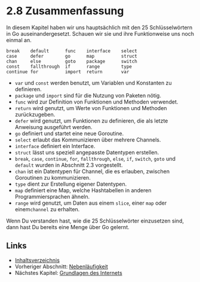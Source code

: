 # 2.8 Zusammenfassung

In diesem Kapitel haben wir uns hauptsächlich mit den 25 Schlüsselwörtern in Go auseinandergesetzt. Schauen wir sie und ihre Funktionweise uns noch einmal an.

    break    default      func    interface    select
    case     defer        go      map          struct
    chan     else         goto    package      switch
    const    fallthrough  if      range        type
    continue for          import  return       var
    
- `var` und `const` werden benutzt, um Variablen und Konstanten zu definieren.
- `package` und `import` sind für die Nutzung von Paketen nötig.
- `func` wird zur Definition von Funktionen und Methoden verwendet.
- `return` wird genutzt, um Werte von Funktionen und Methoden zurückzugeben.
- `defer` wird genutzt, um Funktionen zu definieren, die als letzte Anweisung ausgeführt werden.
- `go` definiert und startet eine neue Goroutine.
- `select` erlaubt das Kommunizieren über mehrere Channels.
- `interface` definiert ein Interface.
- `struct` lässt uns speziell angepasste Datentypen erstellen.
- `break`, `case`, `continue`, `for`, `fallthrough`, `else`, `if`, `switch`, `goto` und `default` wurden in Abschnitt 2.3 vorgestellt.
- `chan` ist ein Datentypen für Channel, die es erlauben, zwischen Goroutinen zu kommunizieren.
- `type` dient zur Erstellung eigener Datentypen.
- `map` definiert eine Map, welche Hashtabellen in anderen Programmiersprachen ähneln.
- `range` wird genutzt, um Daten aus einem `slice`, einer `map` oder einem`channel` zu erhalten.

Wenn Du verstanden hast, wie die 25 Schlüsselwörter einzusetzen sind, dann hast Du bereits eine Menge über Go gelernt.

## Links

- [Inhaltsverzeichnis](preface.md)
- Vorheriger Abschnitt: [Nebenläufigkeit](02.7.md)
- Nächstes Kapitel: [Grundlagen des Internets](03.0.md)
